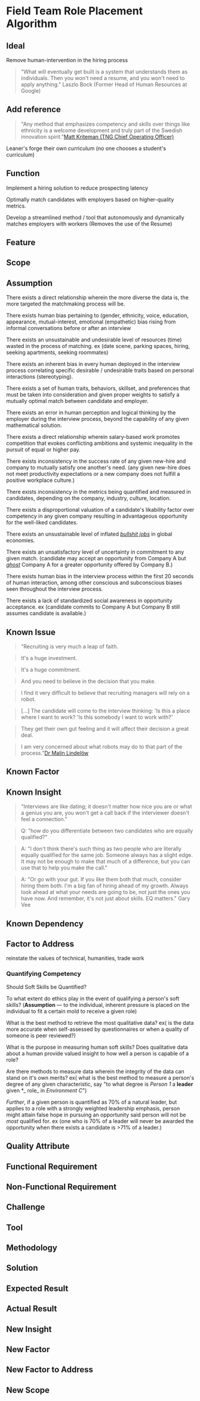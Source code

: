 # Field Team Role Placement Algorithm

## Ideal

Remove human-intervention in the hiring process

> "What will eventually get built is a system that understands them as
> individuals. Then you won't need a resume, and you won't need to apply
> anything." Laszlo Bock (Former Head of Human Resources at Google)

## Add reference

> "Any method that emphasizes competency and skills over things like ethnicity
> is a welcome development and truly part of the Swedish innovation
> spirit."[Matt Kriteman (TNG Chief Operating Officer)](https://www.bbc.com/news/business-47442953)

Leaner's forge their own curriculum (no one chooses a student's curriculum)

## Function

Implement a hiring solution to reduce prospecting latency

Optimally match candidates with employers based on higher-quality metrics.

Develop a streamlined method / tool that autonomously and dynamically matches
employers with workers (Removes the use of the Resume)

## Feature

## Scope

## Assumption

There exists a direct relationship wherein the more diverse the data is, the
more targeted the matchmaking process will be.

There exists human bias pertaining to (gender, ethnicity, voice, education,
appearance, mutual-interest, emotional (empathetic) bias rising from informal
conversations before or after an interview

There exists an unsustainable and undesirable level of resources (time) wasted
in the process of matching. ex (date scene, parking spaces, hiring, seeking
apartments, seeking roommates)

There exists an inherent bias in every human deployed in the interview process
correlating specific desirable / undesirable traits based on personal
interactions (stereotyping).

There exists a set of human traits, behaviors, skillset, and preferences that
must be taken into consideration and given proper weights to satisfy a mutually
optimal match between candidate and employer.

There exists an error in human perception and logical thinking by the employer
during the interview process, beyond the capability of any given mathematical
solution.

There exists a direct relationship wherein salary-based work promotes
competition that evokes conflicting ambitions and systemic inequality in the
pursuit of equal or higher pay.

There exists inconsistency in the success rate of any given new-hire and company
to mutually satisfy one another's need. (any given new-hire does not meet
productivity expectations or a new company does not fulfill a positive workplace
culture.)

There exists inconsistency in the metrics being quantified and measured in
candidates, depending on the company, industry, culture, location.

There exists a disproportional valuation of a candidate's likability factor over
competency in any given company resulting in advantageous opportunity for the
well-liked candidates.

There exists an unsustainable level of inflated
_[bullshit jobs](https://medium.com/philonomist/david-graeber-on-capitalisms-best-kept-secret-704f13914a88)_
in global economies.

There exists an unsatisfactory level of uncertainty in commitment to any given
match. (candidate may accept an opportunity from Company A but
[_ghost_](https://www.businessinsider.com/workers-ghosting-jobs-quitting-2018-12)
Company A for a greater opportunity offered by Company B.)

There exists human bias in the interview process within the first 20 seconds of
human interaction, among other conscious and subconscious biases seen throughout
the interview process.

There exists a lack of standardized social awareness in opportunity acceptance.
ex (candidate commits to Company A but Company B still assumes candidate is
available.)

## Known Issue

> "Recruiting is very much a leap of faith.

> It's a huge investment.

> It's a huge commitment.

> And you need to believe in the decision that you make.

> I find it very difficult to believe that recruiting managers will rely on a
> robot.

> [...] The candidate will come to the interview thinking: 'Is this a place
> where I want to work? 'Is this somebody I want to work with?'

> They get their own gut feeling and it will affect their decision a great deal.

> I am very concerned about what robots may do to that part of the
> process."[Dr Malin Lindelöw](https://www.bbc.com/news/business-47442953)

## Known Factor

## Known Insight

> "Interviews are like dating; it doesn't matter how nice you are or what a
> genius you are, you won't get a call back if the interviewer doesn't feel a
> connection."

> Q: "how do you differentiate between two candidates who are equally
> qualified?"

> A: "I don't think there's such thing as two people who are literally equally
> qualified for the same job. Someone always has a slight edge. It may not be
> enough to make that much of a difference, but you can use that to help you
> make the call."

> A: "Or go with your gut. If you like them both that much, consider hiring them
> both. I'm a big fan of hiring ahead of my growth. Always look ahead at what
> your needs are going to be, not just the ones you have now. And remember, it's
> not just about skills. EQ matters." Gary Vee

## Known Dependency

## Factor to Address

reinstate the values of technical, humanities, trade work

### Quantifying Competency

Should Soft Skills be Quantified?

To what extent do ethics play in the event of qualifying a person's soft skills?
(**Assumption** — to the individual, inherent pressure is placed on the
individual to fit a certain mold to receive a given role)

What is the best method to retrieve the most qualitative data? ex( is the data
more accurate when self-assessed by questionnaires or when a quality of someone
is peer reviewed?)

What is the purpose in measuring human soft skills? Does qualitative data about
a human provide valued insight to how well a person is capable of a role?

Are there methods to measure data wherein the integrity of the data can stand on
it's own merits? ex( what is the best method to measure a person's degree of any
given characteristic, say "to what degree is _Person 1_ a **leader** given \*_
role_ in _Environment C_")

_Further_, if a given person is quantified as 70% of a natural leader, but
applies to a role with a strongly weighted leadership emphasis, person might
attain false hope in pursuing an opportunity said person will not be _most_
qualified for. ex (one who is 70% of a leader will never be awarded the
opportunity when there exists a candidate is >71% of a leader.)

## Quality Attribute

## Functional Requirement

## Non-Functional Requirement

## Challenge

## Tool

## Methodology

## Solution

## Expected Result

## Actual Result

## New Insight

## New Factor

## New Factor to Address

## New Scope
